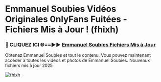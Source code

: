 # Emmanuel Soubies Vidéos Originales 0nlyFans Fuitées - Fichiers Mis à Jour ! (fhixh)

<h3>🔴 CLIQUEZ ICI 🌐==►► <a href="https://tinyurl.com/2pmr4ezf" rel="nofollow">Emmanuel Soubies Fichiers Mis à Jour</a></h3>

Obtenez Emmanuel Soubies et tout le contenu. Vous pouvez maintenant accéder à toutes les vidéos et photos de Emmanuel Soubies. Nouveaux fichiers mis à jour 2025

[![fhixh](https://i.imgur.com/6SNvagu.gif)](https://tinyurl.com/2pmr4ezf)

